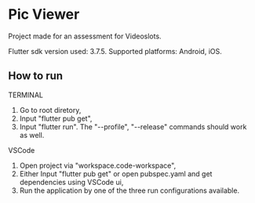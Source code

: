 # Pic Viewer

Project made for an assessment for Videoslots.

Flutter sdk version used: 3.7.5.
Supported platforms: Android, iOS.
## How to run

TERMINAL
1. Go to root diretory,
1. Input "flutter pub get",
2. Input "flutter run". The "--profile", "--release" commands should work as well.

VSCode
1. Open project via "workspace.code-workspace",
1. Either Input "flutter pub get" or open pubspec.yaml and get dependencies using VSCode ui,
2. Run the application by one of the three run configurations available.